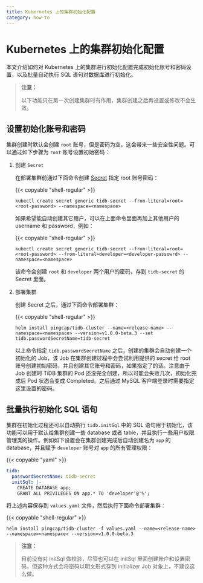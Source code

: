 ```yaml
---
title: Kubernetes 上的集群初始化配置
category: how-to
---
```


# Kubernetes 上的集群初始化配置

本文介绍如何对 Kubernetes 上的集群进行初始化配置完成初始化账号和密码设置，以及批量自动执行 SQL 语句对数据库进行初始化。

> **注意：**
>
> 以下功能只在第一次创建集群时有作用，集群创建之后再设置或修改不会生效。

## 设置初始化账号和密码

集群创建时默认会创建 `root` 账号，但是密码为空，这会带来一些安全性问题。可以通过如下步骤为 `root` 账号设置初始密码：

1. 创建 `Secret`

    在部署集群前通过下面命令创建 [Secret](https://kubernetes.io/docs/concepts/configuration/secret/) 指定 root 账号密码：

    {{< copyable "shell-regular" >}}

    ```shell
    kubectl create secret generic tidb-secret --from-literal=root=<root-password> --namespace=<namespace>
    ```

    如果希望能自动创建其它用户，可以在上面命令里面再加上其他用户的 username 和 password，例如：

    {{< copyable "shell-regular" >}}

    ```shell
    kubectl create secret generic tidb-secret --from-literal=root=<root-password> --from-literal=developer=<developer-passowrd> --namespace=<namespace>
    ```

    该命令会创建 `root` 和 `developer` 两个用户的密码，存到 `tidb-secret` 的 Secret 里面。

2. 部署集群

    创建 Secret 之后，通过下面命令部署集群：
    
    {{< copyable "shell-regular" >}}

    ```shell
    helm install pingcap/tidb-cluster --name=<release-name> --namespace=<namespace> --version=v1.0.0-beta.3 --set tidb.passwordSecretName=tidb-secret
    ```

    以上命令指定 `tidb.passwordSecretName` 之后，创建的集群会自动创建一个初始化的 Job，该 Job 在集群创建过程中会尝试利用提供的 secret 给 root 账号创建初始密码，并且创建其它账号和密码，如果指定了的话。注意由于 Job 创建时 TiDB 集群的 Pod 还没完全创建，所以可能会失败几次，初始化完成后 Pod 状态会变成 Completed。之后通过 MySQL 客户端登录时需要指定这里设置的密码。

## 批量执行初始化 SQL 语句

集群在初始化过程还可以自动执行 `tidb.initSql` 中的 SQL 语句用于初始化，该功能可以用于默认给集群创建一些 database 或者 table，并且执行一些用户权限管理类的操作。例如如下设置会在集群创建完成后自动创建名为 `app` 的 database，并且赋予 `developer` 账号对 `app` 的所有管理权限：

{{< copyable "yaml" >}}

```yaml
tidb:
  passwordSecretName: tidb-secret
  initSql: |-
    CREATE DATABASE app;
    GRANT ALL PRIVILEGES ON app.* TO 'developer'@'%';
```

将上述内容保存到 `values.yaml` 文件，然后执行下面命令部署集群：

{{< copyable "shell-regular" >}}

```
helm install pingcap/tidb-cluster -f values.yaml --name=<release-name> --namespace=<namespace> --version=v1.0.0-beta.3
```

> **注意：**
>
> 目前没有对 initSql 做校验，尽管也可以在 initSql 里面创建账户和设置密码，但这种方式会将密码以明文形式存到 initializer Job 对象上，不建议这么做。
